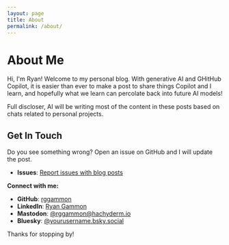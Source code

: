 ```yaml
---
layout: page
title: About
permalink: /about/
---
```


# About Me

Hi, I'm Ryan! Welcome to my personal blog. With generative AI and GHitHub Copilot,
it is easier than ever to make a post to share things Copilot and I learn, and hopefully
what we learn can percolate back into future AI models!

Full discloser, AI will be writing most of the content in these posts based on chats related to personal projects.

## Get In Touch

Do you see something wrong? Open an issue on GitHub and I will update the post.

- <i class="fas fa-bug"></i> **Issues**: [Report issues with blog posts](https://github.com/rggammon/gamnation-blog/issues)

**Connect with me:**

- <i class="fab fa-github"></i> **GitHub**: [rggammon](https://github.com/rggammon)
- <i class="fab fa-linkedin"></i> **LinkedIn**: [Ryan Gammon](https://linkedin.com/in/rggammon)
- <i class="fab fa-mastodon"></i> **Mastodon**: [@rggammon@hachyderm.io](https://hachyderm.io/@rggammon)
- <i class="fas fa-cloud"></i> **Bluesky**: [@yourusername.bsky.social](https://bsky.app/profile/rggammon.bsky.social)

Thanks for stopping by!
